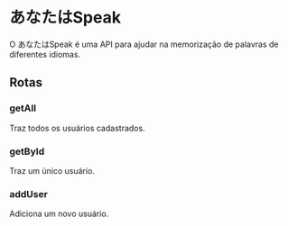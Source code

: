 # あなたはSpeak

O あなたはSpeak é uma API para ajudar na memorização de palavras de diferentes idiomas.

## Rotas

### getAll

Traz todos os usuários cadastrados. 

### getById

Traz um único usuário. 

### addUser

Adiciona um novo usuário. 

